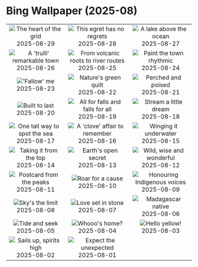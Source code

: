 # Bing Wallpaper (2025-08)

|  |  |  |
|:---:|:---:|:---:|
| ![](https://www.bing.com/th?id=OHR.PlazaMayor_EN-GB9923316134_400x240.jpg "The heart of the grid") 2025-08-29 | ![](https://www.bing.com/th?id=OHR.WhiteEgret_EN-GB9754251340_400x240.jpg "This egret has no regrets") 2025-08-28 | ![](https://www.bing.com/th?id=OHR.FaroeLake_EN-GB9601686603_400x240.jpg "A lake above the ocean") 2025-08-27 |
| ![](https://www.bing.com/th?id=OHR.TrulliHouses_EN-GB9384999011_400x240.jpg "A 'trulli' remarkable town") 2025-08-26 | ![](https://www.bing.com/th?id=OHR.YellowstoneRiver_EN-GB9172526741_400x240.jpg "From volcanic roots to river routes") 2025-08-25 | ![](https://www.bing.com/th?id=OHR.NottingHillCarnival2025_EN-GB8998798603_400x240.jpg "Paint the town rhythmic") 2025-08-24 |
| ![](https://www.bing.com/th?id=OHR.CervusDama_EN-GB8518055482_400x240.jpg "'Fallow' me") 2025-08-23 | ![](https://www.bing.com/th?id=OHR.PalouseWA_EN-GB8343692034_400x240.jpg "Nature's green quilt") 2025-08-22 | ![](https://www.bing.com/th?id=OHR.WheatearBird_EN-GB3697571059_400x240.jpg "Perched and poised") 2025-08-21 |
| ![](https://www.bing.com/th?id=OHR.CitadelBonifacio_EN-GB3535307178_400x240.jpg "Built to last") 2025-08-20 | ![](https://www.bing.com/th?id=OHR.IguazuArgentina_EN-GB3342065594_400x240.jpg "All for falls and falls for all") 2025-08-19 | ![](https://www.bing.com/th?id=OHR.AvalancheLake_EN-GB3210830707_400x240.jpg "Stream a little dream") 2025-08-18 |
| ![](https://www.bing.com/th?id=OHR.LyngvigLighthouse_EN-GB3070055068_400x240.jpg "One tall way to spot the sea") 2025-08-17 | ![](https://www.bing.com/th?id=OHR.GarlicFestival2025_EN-GB2919536930_400x240.jpg "A 'clove' affair to remember") 2025-08-16 | ![](https://www.bing.com/th?id=OHR.SpottedEagleRay_EN-GB2531931284_400x240.jpg "Winging it underwater") 2025-08-15 |
| ![](https://www.bing.com/th?id=OHR.PizNairPeak_EN-GB2398585795_400x240.jpg "Taking it from the top") 2025-08-14 | ![](https://www.bing.com/th?id=OHR.CoronaArch_EN-GB9558906767_400x240.jpg "Earth's open secret") 2025-08-13 | ![](https://www.bing.com/th?id=OHR.KenyaElephants_EN-GB9514305999_400x240.jpg "Wild, wise and wonderful") 2025-08-12 |
| ![](https://www.bing.com/th?id=OHR.SantaMaddalena_EN-GB9459179016_400x240.jpg "Postcard from the peaks") 2025-08-11 | ![](https://www.bing.com/th?id=OHR.LionessKenya_EN-GB9427782960_400x240.jpg "Roar for a cause") 2025-08-10 | ![](https://www.bing.com/th?id=OHR.MaoriRock_EN-GB9232963676_400x240.jpg "Honouring Indigenous voices") 2025-08-09 |
| ![](https://www.bing.com/th?id=OHR.BalloonFiesta2025_EN-GB9167684469_400x240.jpg "Sky's the limit") 2025-08-08 | ![](https://www.bing.com/th?id=OHR.SweetheartAbbey2025_EN-GB2068922474_400x240.jpg "Love set in stone") 2025-08-07 | ![](https://www.bing.com/th?id=OHR.BabyLemur_EN-GB1704041505_400x240.jpg "Madagascar native") 2025-08-06 |
| ![](https://www.bing.com/th?id=OHR.CaliforniaTidepool_EN-GB1490855103_400x240.jpg "Tide and seek") 2025-08-05 | ![](https://www.bing.com/th?id=OHR.LaplandOwl_EN-GB1293018198_400x240.jpg "Whooo's home?") 2025-08-04 | ![](https://www.bing.com/th?id=OHR.HappySunflower_EN-GB1142788806_400x240.jpg "Hello yellow!") 2025-08-03 |
| ![](https://www.bing.com/th?id=OHR.CowesWeek2025_EN-GB0990993509_400x240.jpg "Sails up, spirits high") 2025-08-02 | ![](https://www.bing.com/th?id=OHR.EdinburghFringe_EN-GB0568642627_400x240.jpg "Expect the unexpected") 2025-08-01 |  |
